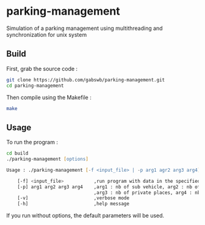 # parking-management
Simulation of a parking management using multithreading and synchronization for unix system

## Build
First, grab the source code :
```zsh
git clone https://github.com/gabswb/parking-management.git
cd parking-management
```
Then compile using the Makefile :
```zsh
make
```
## Usage 
To run the program :
```zsh
cd build
./parking-management [options]
```
```zsh
Usage : ./parking-management [-f <input_file> | -p arg1 agr2 arg3 arg4] [-v] [-h] 

    [-f] <input_file>           ,run program with data in the specified .csv file in parameter
    [-p] arg1 arg2 arg3 arg4    ,arg1 : nb of sub vehicle, arg2 : nb of non sub vehicle  
                                ,arg3 : nb of private places, arg4 : nb of public places
    [-v]                        ,verbose mode
    [-h]                        ,help message
```
If you run without options, the default parameters will be used.
